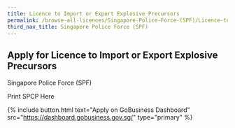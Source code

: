 ```yaml
---
title: Licence to Import or Export Explosive Precursors
permalink: /browse-all-licences/Singapore-Police-Force-(SPF)/Licence-to-Import-or-Export-Explosive-Precursors
third_nav_title: Singapore Police Force (SPF)
---
```


## Apply for Licence to Import or Export Explosive Precursors

Singapore Police Force (SPF)

Print SPCP Here

{% include button.html text="Apply on GoBusiness Dashboard" src="https://dashboard.gobusiness.gov.sg/" type="primary" %}

